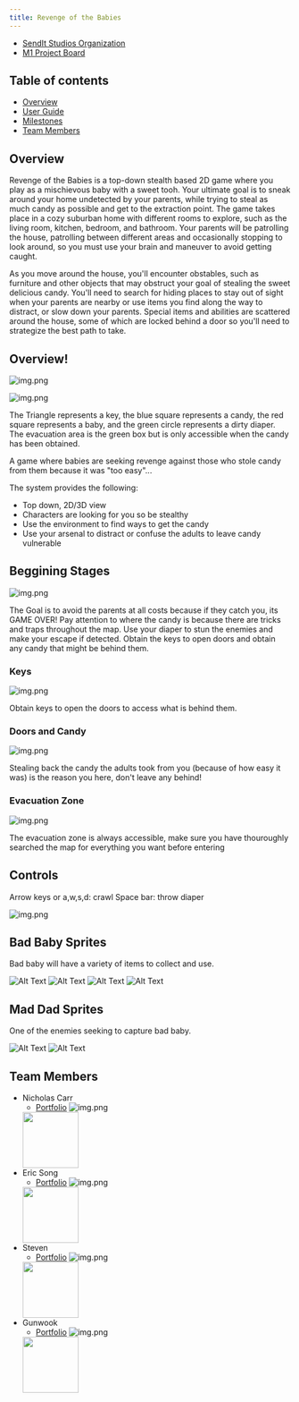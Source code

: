 ```yaml
---
title: Revenge of the Babies
---
```


* [SendIt Studios Organization](https://github.com/SendIt-Studios)
* [M1 Project Board](https://github.com/orgs/SendIt-Studios/projects/2/views/1)

## Table of contents
* [Overview](#overview)
* [User Guide](#user-guide)
* [Milestones](#milestones)
* [Team Members](#team-members)

## Overview

Revenge of the Babies is a top-down stealth based 2D game where you play as a mischievous baby with a sweet tooh. Your ultimate goal is to sneak around your home undetected by your parents, while trying to steal as much candy as possible and get to the extraction point. The game takes place in a cozy suburban home with different rooms to explore, such as the living room, kitchen, bedroom, and bathroom. Your parents will be patrolling the house, patrolling between different areas and occasionally stopping to look around, so you must use your brain and maneuver to avoid getting caught.

As you move around the house, you'll encounter obstables, such as furniture and other objects that may obstruct your goal of stealing the sweet delicious candy. You'll need to search for hiding places to stay out of sight when your parents are nearby or use items you find along the way to distract, or slow down your parents. Special items and abilities are scattered around the house, some of which are locked behind a door so you'll need to strategize the best path to take.


## Overview!
![img.png](public/images/image.png)

![img.png](public/images/image1.png)

The Triangle represents a key, the blue square represents a candy, the red square represents a baby, and the green circle represents a dirty diaper.
The evacuation area is the green box but is only accessible when the candy has been obtained.

A game where babies are seeking revenge against those who stole candy from them because it was "too easy"...

The system provides the following:

* Top down, 2D/3D view
* Characters are looking for you so be stealthy
* Use the environment to find ways to get the candy
* Use your arsenal to distract or confuse the adults to leave candy vulnerable


## Beggining Stages

![img.png](public/images/level_1.png)

The Goal is to avoid the parents at all costs because if they catch you, its GAME OVER! Pay attention to where the candy is because there are tricks and traps throughout the map. Use your diaper to stun the enemies and make your escape if detected. Obtain the keys to open doors and obtain any candy that might be behind them.

### Keys

![img.png](public/images/key.png)

Obtain keys to open the doors to access what is behind them.

### Doors and Candy

![img.png](public/images/door_and_candy.png)

Stealing back the candy the adults took from you (because of how easy it was) is the reason you here, don't leave any behind!

### Evacuation Zone

![img.png](public/images/evac_zone.png)

The evacuation zone is always accessible, make sure you have thouroughly searched the map for everything you want before entering

## Controls

Arrow keys or a,w,s,d: crawl
Space bar: throw diaper

![img.png](public/images/diaper.png)

## Bad Baby Sprites

Bad baby will have a variety of items to collect and use.

![Alt Text](public/images/baby_left.gif)
![Alt Text](public/images/baby_right.gif)
![Alt Text](public/images/baby_up.gif)
![Alt Text](public/images/baby_down.gif)

## Mad Dad Sprites

One of the enemies seeking to capture bad baby.

![Alt Text](public/images/adult1_up.gif)
![Alt Text](public/images/adult1_down.gif)


## Team Members
* Nicholas Carr
    * [Portfolio](https://nicholasbcarr.github.io/)
    ![img.png](public/images/nick.jpg)
    <img src="nick.jpg" width="100" height="100">
* Eric Song
    * [Portfolio](https://eric-song1773.github.io/)
    ![img.png](public/images/eric.jpg)
    <img src="eric.jpg" width="100" height="100">
* Steven 
    * [Portfolio](https://sle417.github.io/)
    ![img.png](public/images/steven.jpg)
    <img src="steven.jpg" width="100" height="100">
* Gunwook
    * [Portfolio](https://lumd2000.github.io/)
    ![img.png](public/images/gunwook.jpg)
    <img src="gunwook.jpg" width="100" height="100">
